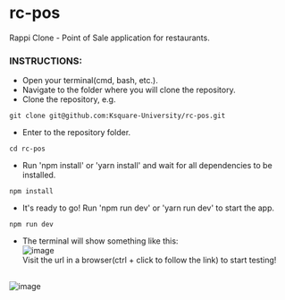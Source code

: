# rc-pos
Rappi Clone - Point of Sale application for restaurants.

### INSTRUCTIONS:
- Open your terminal(cmd, bash, etc.).
- Navigate to the folder where you will clone the repository.
- Clone the repository, e.g.
```
git clone git@github.com:Ksquare-University/rc-pos.git
```
- Enter to the repository folder.
```
cd rc-pos
```
- Run 'npm install' or 'yarn install' and wait for all dependencies to be installed.
```
npm install
```
- It's ready to go! Run 'npm run dev' or 'yarn run dev' to start the app.
```
npm run dev
```
- The terminal will show something like this:<br/>
![image](https://user-images.githubusercontent.com/113383541/215023245-3cf3a1b7-3630-492d-bbba-bda7c8041331.png)<br/>
Visit the url in a browser(ctrl + click to follow the link) to start testing!
 ##
![image](https://user-images.githubusercontent.com/113383541/215024952-6fcf39cd-f54d-4000-96dc-d1fa4a4effcb.png)
##
